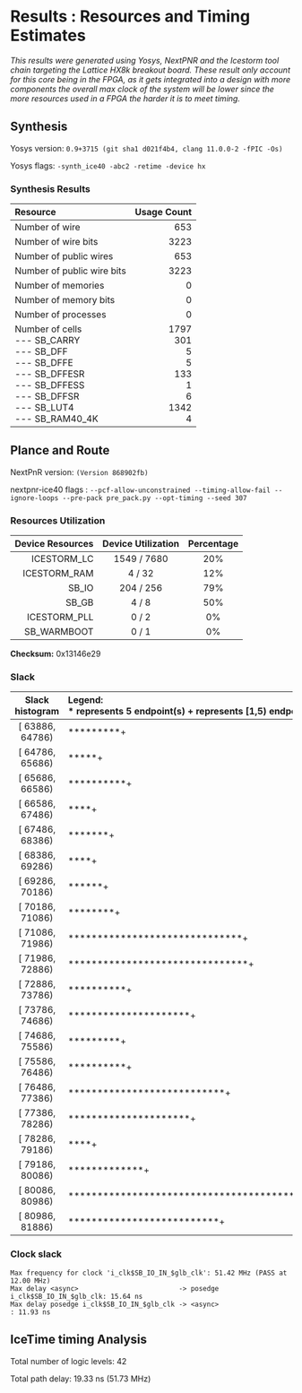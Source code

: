 # Results : Resources and Timing Estimates
_This results were generated using Yosys, NextPNR and the Icestorm tool chain targeting the Lattice HX8k breakout board. These result only account for this core being in the FPGA, as it gets integrated into a design with more components the overall max clock of the system will be lower since the more resources used in a FPGA the harder it is to meet timing._

## Synthesis 
 Yosys version: `0.9+3715 (git sha1 d021f4b4, clang 11.0.0-2 -fPIC -Os)`

 Yosys flags: `-synth_ice40 -abc2 -retime -device hx`

### Synthesis Results
| Resource                  | Usage Count | 
| :------------------------ | ----------: |
| Number of  wire           |          653|
| Number of wire bits       |         3223|
| Number of public wires    |          653|
| Number of public wire bits|         3223|
| Number of memories        |            0|
| Number of memory bits     |            0|
| Number of processes       |            0|
| Number of cells<br> --- SB_CARRY <br> --- SB_DFF <br> --- SB_DFFE <br> --- SB_DFFESR <br> --- SB_DFFESS <br> --- SB_DFFSR <br> --- SB_LUT4 <br> --- SB_RAM40_4K |               1797<br>301<br>5<br>5<br>133<br>1<br>6<br>1342<br>4|


## Plance and Route
NextPnR version: `(Version 868902fb)`

nextpnr-ice40 flags : `--pcf-allow-unconstrained --timing-allow-fail --ignore-loops --pre-pack pre_pack.py --opt-timing --seed 307`


### Resources Utilization 

|Device Resources |Device Utilization|Percentage|
| --------------: | :--------------: | :------: |
|ICESTORM_LC      |  1549 / 7680     |    20%   |
|ICESTORM_RAM     |     4 /   32     |    12%   |
|SB_IO            |   204 /  256     |    79%   |
|SB_GB            |     4 /    8     |    50%   |
|ICESTORM_PLL     |     0 /    2     |     0%   |
|SB_WARMBOOT      |     0 /    1     |     0%   |


**Checksum:** 0x13146e29

### Slack

|**Slack histogram** | Legend:<br> * represents 5 endpoint(s) + represents [1,5) endpoint(s)|
| :--------------: | :-------------------------------------------------------- |
| [ 63886,  64786) |*********+|
| [ 64786,  65686) |*****+|
| [ 65686,  66586) |**********+|
| [ 66586,  67486) |****+|
| [ 67486,  68386) |*******+|
| [ 68386,  69286) |****+|
| [ 69286,  70186) |******+|
| [ 70186,  71086) |********+|
| [ 71086,  71986) |******************************+|
| [ 71986,  72886) |*******************************+|
| [ 72886,  73786) |**********+|
| [ 73786,  74686) |*********************+|
| [ 74686,  75586) |*********+|
| [ 75586,  76486) |**********+|
| [ 76486,  77386) |***************************+|
| [ 77386,  78286) |*********************+|
| [ 78286,  79186) |****+|
| [ 79186,  80086) |*************+|
| [ 80086,  80986) |************************************************************ |
| [ 80986,  81886) |**************************+|


### Clock slack

    Max frequency for clock 'i_clk$SB_IO_IN_$glb_clk': 51.42 MHz (PASS at 12.00 MHz)    
    Max delay <async>                         -> posedge i_clk$SB_IO_IN_$glb_clk: 15.64 ns
    Max delay posedge i_clk$SB_IO_IN_$glb_clk -> <async>                        : 11.93 ns


## IceTime timing Analysis

Total number of logic levels: 42

Total path delay: 19.33 ns (51.73 MHz)
